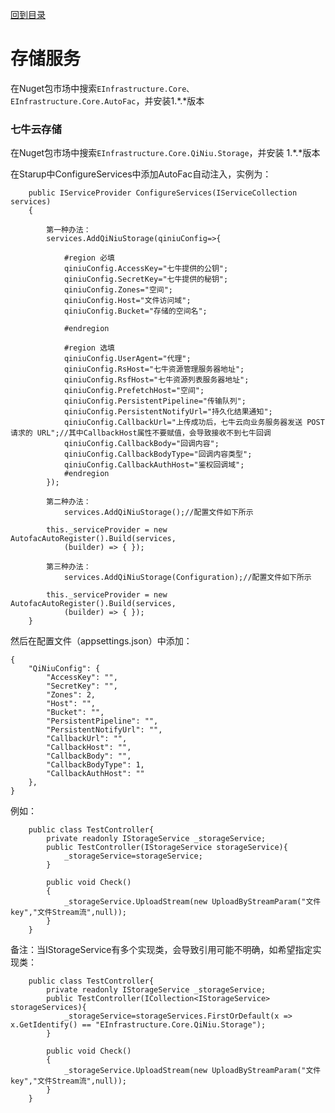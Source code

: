 <a href="https://github.com/zhenlei520/System.Extension.Core.Doc/blob/1.0/README.md">回到目录</a>

# 存储服务 #


在Nuget包市场中搜索`EInfrastructure.Core、EInfrastructure.Core.AutoFac`，并安装1.*.*版本

### 七牛云存储 ###
在Nuget包市场中搜索`EInfrastructure.Core.QiNiu.Storage`，并安装 1.*.*版本

在Starup中ConfigureServices中添加AutoFac自动注入，实例为：  
    
		public IServiceProvider ConfigureServices(IServiceCollection services)
		{

            第一种办法：
			services.AddQiNiuStorage(qiniuConfig=>{
				
				#region 必填
				qiniuConfig.AccessKey="七牛提供的公钥";
				qiniuConfig.SecretKey="七牛提供的秘钥";
				qiniuConfig.Zones="空间";
				qiniuConfig.Host="文件访问域";
				qiniuConfig.Bucket="存储的空间名";

				#endregion

				#region 选填
				qiniuConfig.UserAgent="代理";
				qiniuConfig.RsHost="七牛资源管理服务器地址";
				qiniuConfig.RsfHost="七牛资源列表服务器地址";
				qiniuConfig.PrefetchHost="空间";
				qiniuConfig.PersistentPipeline="传输队列";
				qiniuConfig.PersistentNotifyUrl="持久化结果通知";
				qiniuConfig.CallbackUrl="上传成功后，七牛云向业务服务器发送 POST 请求的 URL";//其中CallbackHost属性不要赋值，会导致接收不到七牛回调
				qiniuConfig.CallbackBody="回调内容";
				qiniuConfig.CallbackBodyType="回调内容类型";
				qiniuConfig.CallbackAuthHost="鉴权回调域";
				#endregion
			});

            第二种办法：
                services.AddQiNiuStorage();//配置文件如下所示

		    this._serviceProvider = new AutofacAutoRegister().Build(services,
                (builder) => { });

            第三种办法：
                services.AddQiNiuStorage(Configuration);//配置文件如下所示

		    this._serviceProvider = new AutofacAutoRegister().Build(services,
                (builder) => { });
		}

然后在配置文件（appsettings.json）中添加：

    {
        "QiNiuConfig": {
            "AccessKey": "",
            "SecretKey": "",
            "Zones": 2,
            "Host": "",
            "Bucket": "",
            "PersistentPipeline": "",
            "PersistentNotifyUrl": "",
            "CallbackUrl": "",
            "CallbackHost": "",
            "CallbackBody": "",
            "CallbackBodyType": 1,
            "CallbackAuthHost": ""
        },
    }

例如：

		public class TestController{
			private readonly IStorageService _storageService;
			public TestController(IStorageService storageService){
				_storageService=storageService;
			}

			public void Check()
			{
				_storageService.UploadStream(new UploadByStreamParam("文件key","文件Stream流",null));
			}
		} 

备注：当IStorageService有多个实现类，会导致引用可能不明确，如希望指定实现类：

		public class TestController{
			private readonly IStorageService _storageService;
			public TestController(ICollection<IStorageService> storageServices){
				_storageService=storageServices.FirstOrDefault(x => x.GetIdentify() == "EInfrastructure.Core.QiNiu.Storage");
			}

			public void Check()
			{
				_storageService.UploadStream(new UploadByStreamParam("文件key","文件Stream流",null));
			}
		} 


